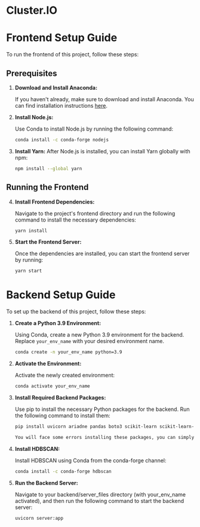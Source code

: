 # Cluster.IO

# Frontend Setup Guide

To run the frontend of this project, follow these steps:

## Prerequisites

1. **Download and Install Anaconda:**

   If you haven't already, make sure to download and install Anaconda. You can find installation instructions [here](https://docs.anaconda.com/free/anaconda/install/).

2. **Install Node.js:**

   Use Conda to install Node.js by running the following command:

   ```bash
   conda install -c conda-forge nodejs

3. **Install Yarn:**
      After Node.js is installed, you can install Yarn globally with npm:
   ```bash
   npm install --global yarn
## Running the Frontend

4. **Install Frontend Dependencies:**

   Navigate to the project's frontend directory and run the following command to install the necessary dependencies:

   ```bash
   yarn install

5. **Start the Frontend Server:**

   Once the dependencies are installed, you can start the frontend server by running:
   
   ```bash
   yarn start

# Backend Setup Guide

To set up the backend of this project, follow these steps:

1. **Create a Python 3.9 Environment:**

   Using Conda, create a new Python 3.9 environment for the backend. Replace `your_env_name` with your desired environment name.

   ```bash
   conda create -n your_env_name python=3.9

2. **Activate the Environment:**

   Activate the newly created environment:

   ```bash
   conda activate your_env_name
   
3. **Install Required Backend Packages:**

   Use pip to install the necessary Python packages for the backend. Run the following command to install them:

   ```bash
   pip install uvicorn ariadne pandas boto3 scikit-learn scikit-learn-extra seaborn fuzzy-c-means openpyxl

   You will face some errors installing these packages, you can simply ignore them.

4. **Install HDBSCAN:**

   Install HDBSCAN using Conda from the conda-forge channel:

   ```bash
   conda install -c conda-forge hdbscan

5. **Run the Backend Server:**

   Navigate to your backend/server_files directory (with your_env_name activated), and then run the following command to start the backend server:

   ```bash
   uvicorn server:app
